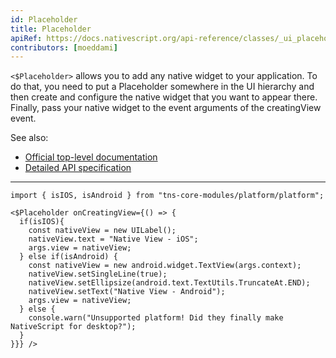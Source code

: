```yaml
---
id: Placeholder
title: Placeholder
apiRef: https://docs.nativescript.org/api-reference/classes/_ui_placeholder_.placeholder
contributors: [moeddami]
---
```


`<$Placeholder>` allows you to add any native widget to your application. To do that, you need to put a Placeholder somewhere in the UI hierarchy and then create and configure the native widget that you want to appear there. Finally, pass your native widget to the event arguments of the creatingView event.

See also:

* [Official top-level documentation](https://docs.nativescript.org/ui/components/placeholder)
* [Detailed API specification](https://docs.nativescript.org/api-reference/classes/_ui_placeholder_.placeholder)

---

```tsx
import { isIOS, isAndroid } from "tns-core-modules/platform/platform";

<$Placeholder onCreatingView={() => {
  if(isIOS){
    const nativeView = new UILabel();
    nativeView.text = "Native View - iOS";
    args.view = nativeView;
  } else if(isAndroid) {
    const nativeView = new android.widget.TextView(args.context);
    nativeView.setSingleLine(true);
    nativeView.setEllipsize(android.text.TextUtils.TruncateAt.END);
    nativeView.setText("Native View - Android");
    args.view = nativeView;
  } else {
    console.warn("Unsupported platform! Did they finally make NativeScript for desktop?");
  }
}}} />
```
